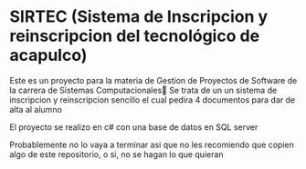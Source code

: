 # SIRTEC (Sistema de Inscripcion y reinscripcion del tecnológico de acapulco)

 Este es un proyecto para la materia de Gestion de Proyectos de Software de la carrera de Sistemas Computacionales🌴
 Se trata de un un sistema de inscripcion y reinscripcion sencillo el cual pedira 4 documentos para dar de alta al alumno

 El proyecto se realizo en c# con una base de datos en SQL server

 Probablemente no lo vaya a terminar asi que no les recomiendo que copien algo de este repositorio, o si, no se hagan lo que quieran
